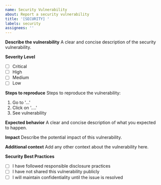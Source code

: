 ```yaml
---
name: Security Vulnerability
about: Report a security vulnerability
title: '[SECURITY] '
labels: security
assignees: ''
---
```


**Describe the vulnerability**
A clear and concise description of the security vulnerability.

**Severity Level**
- [ ] Critical
- [ ] High
- [ ] Medium
- [ ] Low

**Steps to reproduce**
Steps to reproduce the vulnerability:
1. Go to '...'
2. Click on '....'
3. See vulnerability

**Expected behavior**
A clear and concise description of what you expected to happen.

**Impact**
Describe the potential impact of this vulnerability.

**Additional context**
Add any other context about the vulnerability here.

**Security Best Practices**
- [ ] I have followed responsible disclosure practices
- [ ] I have not shared this vulnerability publicly
- [ ] I will maintain confidentiality until the issue is resolved 